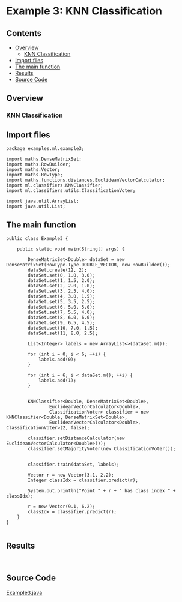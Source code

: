 # Example 3: KNN Classification

## Contents
* [Overview](#overview) 
    * [KNN Classification](#knn_classification)
* [Import files](#include_files)
* [The main function](#m_func)
* [Results](#results)
* [Source Code](#source_code)

## <a name="overview"></a> Overview



### <a name="knn_classification"></a> KNN Classification



## <a name="include_files"></a> Import files

```
package examples.ml.example3;

import maths.DenseMatrixSet;
import maths.RowBuilder;
import maths.Vector;
import maths.RowType;
import maths.functions.distances.EuclideanVectorCalculator;
import ml.classifiers.KNNClassifier;
import ml.classifiers.utils.ClassificationVoter;

import java.util.ArrayList;
import java.util.List;

```

## <a name="m_func"></a> The main function

```
public class Example3 {

    public static void main(String[] args) {

        DenseMatrixSet<Double> dataSet = new DenseMatrixSet(RowType.Type.DOUBLE_VECTOR, new RowBuilder());
        dataSet.create(12, 2);
        dataSet.set(0, 1.0, 3.0);
        dataSet.set(1, 1.5, 2.0);
        dataSet.set(2, 2.0, 1.0);
        dataSet.set(3, 2.5, 4.0);
        dataSet.set(4, 3.0, 1.5);
        dataSet.set(5, 3.5, 2.5);
        dataSet.set(6, 5.0, 5.0);
        dataSet.set(7, 5.5, 4.0);
        dataSet.set(8, 6.0, 6.0);
        dataSet.set(9, 6.5, 4.5);
        dataSet.set(10, 7.0, 1.5);
        dataSet.set(11, 8.0, 2.5);

        List<Integer> labels = new ArrayList<>(dataSet.m());

        for (int i = 0; i < 6; ++i) {
            labels.add(0);
        }

        for (int i = 6; i < dataSet.m(); ++i) {
            labels.add(1);
        }


        KNNClassifier<Double, DenseMatrixSet<Double>,
                EuclideanVectorCalculator<Double>,
                ClassificationVoter> classifier = new KNNClassifier<Double, DenseMatrixSet<Double>,
                EuclideanVectorCalculator<Double>, ClassificationVoter>(2, false);

        classifier.setDistanceCalculator(new EuclideanVectorCalculator<Double>());
        classifier.setMajorityVoter(new ClassificationVoter());


        classifier.train(dataSet, labels);

        Vector r = new Vector(3.1, 2.2);
        Integer classIdx = classifier.predict(r);

        System.out.println("Point " + r + " has class index " + classIdx);

        r = new Vector(9.1, 6.2);
        classIdx = classifier.predict(r);
    }
}
    
```

## <a name="results"></a> Results

```


```

## <a name="source_code"></a> Source Code

<a href="Example3.java">Example3.java</a>